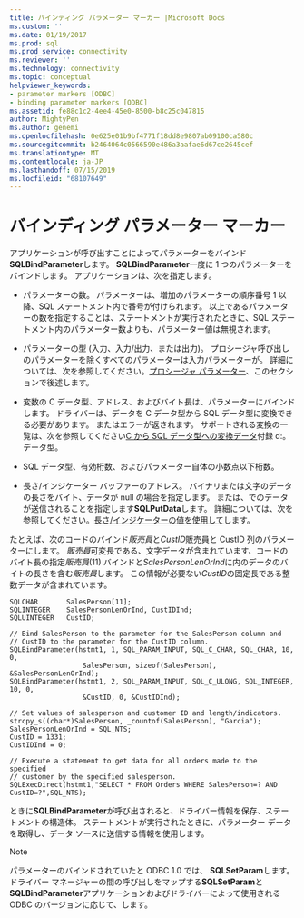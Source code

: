 ```yaml
---
title: バインディング パラメーター マーカー |Microsoft Docs
ms.custom: ''
ms.date: 01/19/2017
ms.prod: sql
ms.prod_service: connectivity
ms.reviewer: ''
ms.technology: connectivity
ms.topic: conceptual
helpviewer_keywords:
- parameter markers [ODBC]
- binding parameter markers [ODBC]
ms.assetid: fe88c1c2-4ee4-45e0-8500-b8c25c047815
author: MightyPen
ms.author: genemi
ms.openlocfilehash: 0e625e01b9bf4771f18dd8e9807ab09100ca580c
ms.sourcegitcommit: b2464064c0566590e486a3aafae6d67ce2645cef
ms.translationtype: MT
ms.contentlocale: ja-JP
ms.lasthandoff: 07/15/2019
ms.locfileid: "68107649"
---
```

# <a name="binding-parameter-markers"></a>バインディング パラメーター マーカー
アプリケーションが呼び出すことによってパラメーターをバインド**SQLBindParameter**します。 **SQLBindParameter**一度に 1 つのパラメーターをバインドします。 アプリケーションは、次を指定します。  
  
-   パラメーターの数。 パラメーターは、増加のパラメーターの順序番号 1 以降、SQL ステートメント内で番号が付けられます。 以上であるパラメーターの数を指定することは、ステートメントが実行されたときに、SQL ステートメント内のパラメーター数よりも、パラメーター値は無視されます。  
  
-   パラメーターの型 (入力、入力/出力、または出力)。 プロシージャ呼び出しのパラメーターを除くすべてのパラメーターは入力パラメーターが。 詳細については、次を参照してください。[プロシージャ パラメーター](../../../odbc/reference/develop-app/procedure-parameters.md)、このセクションで後述します。  
  
-   変数の C データ型、アドレス、およびバイト長は、パラメーターにバインドします。 ドライバーは、データを C データ型から SQL データ型に変換できる必要があります。 またはエラーが返されます。 サポートされる変換の一覧は、次を参照してください[C から SQL データ型への変換データ](../../../odbc/reference/appendixes/converting-data-from-c-to-sql-data-types.md)付録 d:。データ型。  
  
-   SQL データ型、有効桁数、およびパラメーター自体の小数点以下桁数。  
  
-   長さ/インジケーター バッファーのアドレス。 バイナリまたは文字のデータの長さをバイト、データが null の場合を指定します。 または、でのデータが送信されることを指定します**SQLPutData**します。 詳細については、次を参照してください。[長さ/インジケーターの値を使用して](../../../odbc/reference/develop-app/using-length-and-indicator-values.md)します。  
  
 たとえば、次のコードのバインド*販売員*と*CustID*販売員と CustID 列のパラメーターにします。 *販売員*可変長である、文字データが含まれています、コードのバイト長の指定*販売員*(11) バインドと*SalesPersonLenOrInd*に内のデータのバイトの長さを含む*販売員*します。 この情報が必要ない*CustID*の固定長である整数データが含まれています。  
  
```  
SQLCHAR       SalesPerson[11];  
SQLINTEGER    SalesPersonLenOrInd, CustIDInd;  
SQLUINTEGER   CustID;  
  
// Bind SalesPerson to the parameter for the SalesPerson column and  
// CustID to the parameter for the CustID column.  
SQLBindParameter(hstmt1, 1, SQL_PARAM_INPUT, SQL_C_CHAR, SQL_CHAR, 10, 0,  
                  SalesPerson, sizeof(SalesPerson), &SalesPersonLenOrInd);  
SQLBindParameter(hstmt1, 2, SQL_PARAM_INPUT, SQL_C_ULONG, SQL_INTEGER, 10, 0,  
                  &CustID, 0, &CustIDInd);  
  
// Set values of salesperson and customer ID and length/indicators.  
strcpy_s((char*)SalesPerson, _countof(SalesPerson), "Garcia");  
SalesPersonLenOrInd = SQL_NTS;  
CustID = 1331;  
CustIDInd = 0;  
  
// Execute a statement to get data for all orders made to the specified  
// customer by the specified salesperson.  
SQLExecDirect(hstmt1,"SELECT * FROM Orders WHERE SalesPerson=? AND CustID=?",SQL_NTS);  
```  
  
 ときに**SQLBindParameter**が呼び出されると、ドライバー情報を保存、ステートメントの構造体。 ステートメントが実行されたときに、パラメーター データを取得し、データ ソースに送信する情報を使用します。  
  
> [!NOTE]  
>  パラメーターのバインドされていたと ODBC 1.0 では、 **SQLSetParam**します。 ドライバー マネージャーの間の呼び出しをマップする**SQLSetParam**と**SQLBindParameter**アプリケーションおよびドライバーによって使用される ODBC のバージョンに応じて、します。

